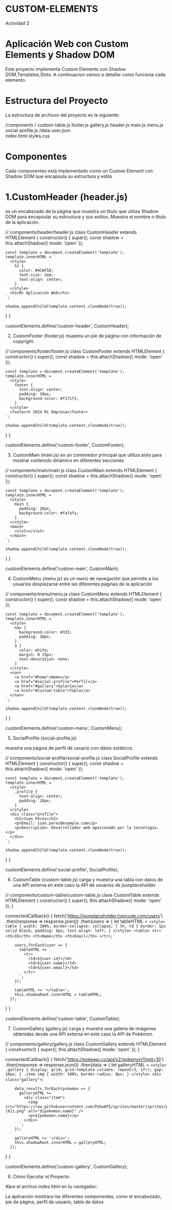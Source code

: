# CUSTOM-ELEMENTS
Actividad 2

# Aplicación Web con Custom Elements y Shadow DOM

Este proyecto implementa Custom Elements con Shadow DOM,Templates,Slots. A continuacion vamos a detallar como funciona cada elemento.

# Estructura del Proyecto

La estructura de archivos del proyecto es la siguiente:

/components /
  custom-table.js 
  footer.js 
  gallery.js 
  header.js 
  main.js 
  menu.js 
  social-profile.js 
/data 
  user.json  
index.html 
styles.css

# Componentes

Cada componentes está implementado como un Custom Element con Shadow DOM que encapsula su estructura y estilo

# 1.CustomHeader (header.js)

es un encabezado de la página que muestra un título que utiliza Shadow DOM para encapsular su estructura y sus estilos.
Muestra el nombre o título de la aplicación.

// components/header/header.js
class CustomHeader extends HTMLElement {
  constructor() {
    super();
    const shadow = this.attachShadow({ mode: 'open' });

    const template = document.createElement('template');
    template.innerHTML = `
      <style>
        h1 {
          color: #4CAF50;
          font-size: 2em;
          text-align: center;
        }
      </style>
      <h1>Mi Aplicación Web</h1>
    `;
    
    shadow.appendChild(template.content.cloneNode(true));
  }
}

customElements.define('custom-header', CustomHeader);


2. CustomFooter (footer.js)
muestra un pie de página con información de copyright.

// components/footer/footer.js
class CustomFooter extends HTMLElement {
  constructor() {
    super();
    const shadow = this.attachShadow({ mode: 'open' });

    const template = document.createElement('template');
    template.innerHTML = `
      <style>
        footer {
          text-align: center;
          padding: 10px;
          background-color: #f1f1f1;
        }
      </style>
      <footer>© 2024 Mi Empresa</footer>
    `;
    
    shadow.appendChild(template.content.cloneNode(true));
  }
}

customElements.define('custom-footer', CustomFooter);


3. CustomMain (main.js)
es un contenedor principal que utiliza slots para mostrar contenido dinámico en diferentes secciones

<custom-main><div id="content"></div></custom-main>

// components/main/main.js
class CustomMain extends HTMLElement {
  constructor() {
    super();
    const shadow = this.attachShadow({ mode: 'open' });

    const template = document.createElement('template');
    template.innerHTML = `
      <style>
        main {
          padding: 20px;
          background-color: #fafafa;
        }
      </style>
      <main>
        <slot></slot>
      </main>
    `;
    
    shadow.appendChild(template.content.cloneNode(true));
  }
}

customElements.define('custom-main', CustomMain);

4. CustomMenu (menu.js)
es un menú de navegación que permite a los usuarios desplazarse entre las diferentes páginas de la aplicación


// components/menu/menu.js
class CustomMenu extends HTMLElement {
  constructor() {
    super();
    const shadow = this.attachShadow({ mode: 'open' });

    const template = document.createElement('template');
    template.innerHTML = `
      <style>
        nav {
          background-color: #333;
          padding: 10px;
        }
        a {
          color: white;
          margin: 0 15px;
          text-decoration: none;
        }
      </style>
      <nav>
        <a href="#home">Home</a>
        <a href="#social-profile">Perfil</a>
        <a href="#gallery">Galería</a>
        <a href="#custom-table">Tabla</a>
      </nav>
    `;
    
    shadow.appendChild(template.content.cloneNode(true));
  }
}

customElements.define('custom-menu', CustomMenu);

5. SocialProfile (social-profile.js)

muestra una página de perfil de usuario con datos estáticos.

// components/social-profile/social-profile.js
class SocialProfile extends HTMLElement {
  constructor() {
    super();
    const shadow = this.attachShadow({ mode: 'open' });

    const template = document.createElement('template');
    template.innerHTML = `
      <style>
        .profile {
          text-align: center;
          padding: 20px;
        }
      </style>
      <div class="profile">
        <h2>Juan Pérez</h2>
        <p>Email: juan.perez@example.com</p>
        <p>Descripción: Desarrollador web apasionado por la tecnología.</p>
      </div>
    `;
    
    shadow.appendChild(template.content.cloneNode(true));
  }
}

customElements.define('social-profile', SocialProfile);

6. CustomTable (custom-table.js)
carga y muestra una tabla con datos de una API externa en este caso la API de usuarios de jsonplaceholder


// components/custom-table/custom-table.js
class CustomTable extends HTMLElement {
  constructor() {
    super();
    this.attachShadow({ mode: 'open' });
  }

  connectedCallback() {
    fetch('https://jsonplaceholder.typicode.com/users')
      .then(response => response.json())
      .then(users => {
        let tableHTML = `
          <style>
            table {
              width: 100%;
              border-collapse: collapse;
            }
            th, td {
              border: 1px solid black;
              padding: 8px;
              text-align: left;
            }
          </style>
          <table>
            <tr>
              <th>ID</th>
              <th>Name</th>
              <th>Email</th>
            </tr>
        `;
        
        users.forEach(user => {
          tableHTML += `
            <tr>
              <td>${user.id}</td>
              <td>${user.name}</td>
              <td>${user.email}</td>
            </tr>
          `;
        });
        
        tableHTML += '</table>';
        this.shadowRoot.innerHTML = tableHTML;
      });
  }
}

customElements.define('custom-table', CustomTable);

7. CustomGallery (gallery.js)
carga y muestra una galería de imágenes obtenidas desde una API externa en este caso la API de Pokémon.

// components/gallery/gallery.js
class CustomGallery extends HTMLElement {
  constructor() {
    super();
    this.attachShadow({ mode: 'open' });
  }

  connectedCallback() {
    fetch('https://pokeapi.co/api/v2/pokemon?limit=10')
      .then(response => response.json())
      .then(data => {
        let galleryHTML = `
          <style>
            .gallery {
              display: grid;
              grid-template-columns: repeat(3, 1fr);
              gap: 10px;
            }
            .item img {
              width: 100%;
              border-radius: 8px;
            }
          </style>
          <div class="gallery">
        `;

        data.results.forEach(pokemon => {
          galleryHTML += `
            <div class="item">
              <img src="https://raw.githubusercontent.com/PokeAPI/sprites/master/sprites/pokemon/${pokemon.url.split('/')[6]}.png" alt="${pokemon.name}" />
              <p>${pokemon.name}</p>
            </div>
          `;
        });

        galleryHTML += '</div>';
        this.shadowRoot.innerHTML = galleryHTML;
      });
  }
}

customElements.define('custom-gallery', CustomGallery);

8. Cómo Ejecutar el Proyecto

Abre el archivo index.html en tu navegador:

La aplicación mostrara los diferentes componentes, como el encabezado, pie de página, perfil de usuario, tabla de datos
